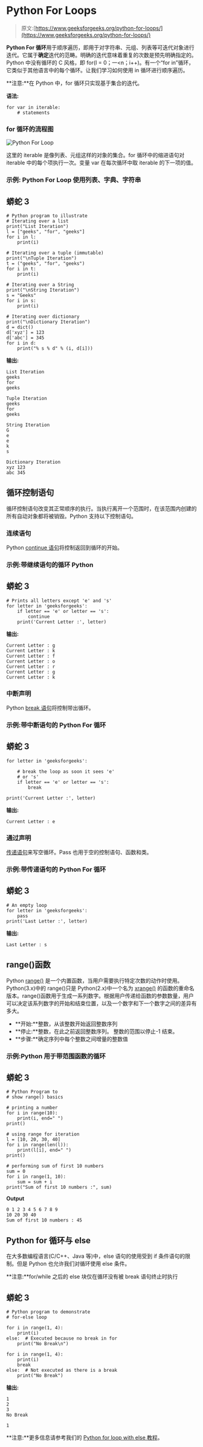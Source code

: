 # Python For Loops

> 原文:[https://www.geeksforgeeks.org/python-for-loops/](https://www.geeksforgeeks.org/python-for-loops/)

**Python For 循环**用于顺序遍历，即用于对字符串、元组、列表等可迭代对象进行迭代。它属于**确定**迭代的范畴。明确的迭代意味着重复的次数是预先明确指定的。Python 中没有循环的 C 风格，即 for(I = 0；一<n；i++)。有一个“for in”循环，它类似于其他语言中的每个循环。让我们学习如何使用 in 循环进行顺序遍历。

**注意:**在 Python 中，for 循环只实现基于集合的迭代。

**语法:**

```
for var in iterable:
    # statements
```

### for 循环的流程图

![Python For Loop](img/9c7ea1fc2bf043a6a52854863532635c.png)

这里的 iterable 是像列表、元组这样的对象的集合。for 循环中的缩进语句对 iterable 中的每个项执行一次。变量 var 在每次循环中取 iterable 的下一项的值。

### **示例:** Python For Loop 使用列表、字典、字符串

## 蟒蛇 3

```
# Python program to illustrate
# Iterating over a list
print("List Iteration")
l = ["geeks", "for", "geeks"]
for i in l:
    print(i)

# Iterating over a tuple (immutable)
print("\nTuple Iteration")
t = ("geeks", "for", "geeks")
for i in t:
    print(i)

# Iterating over a String
print("\nString Iteration")
s = "Geeks"
for i in s:
    print(i)

# Iterating over dictionary
print("\nDictionary Iteration")
d = dict()
d['xyz'] = 123
d['abc'] = 345
for i in d:
    print("% s % d" % (i, d[i]))
```

**输出:**

```
List Iteration
geeks
for
geeks

Tuple Iteration
geeks
for
geeks

String Iteration
G
e
e
k
s

Dictionary Iteration
xyz 123
abc 345
```

## 循环控制语句

循环控制语句改变其正常顺序的执行。当执行离开一个范围时，在该范围内创建的所有自动对象都将被销毁。Python 支持以下控制语句。

### 连续语句

Python [continue 语句](https://www.geeksforgeeks.org/python-continue-statement/)将控制返回到循环的开始。

### 示例:带继续语句的循环 Python

## 蟒蛇 3

```
# Prints all letters except 'e' and 's'
for letter in 'geeksforgeeks':
    if letter == 'e' or letter == 's':
        continue
    print('Current Letter :', letter)
```

**输出:**

```
Current Letter : g
Current Letter : k
Current Letter : f
Current Letter : o
Current Letter : r
Current Letter : g
Current Letter : k
```

### **中断声明**

Python [break 语句](https://www.geeksforgeeks.org/python-break-statement/)将控制带出循环。

### 示例:带中断语句的 Python For 循环

## 蟒蛇 3

```
for letter in 'geeksforgeeks':

    # break the loop as soon it sees 'e'
    # or 's'
    if letter == 'e' or letter == 's':
        break

print('Current Letter :', letter)
```

**输出:**

```
Current Letter : e
```

### **通过声明**

[传递语句](https://www.geeksforgeeks.org/python-pass-statement/)来写空循环。Pass 也用于空的控制语句、函数和类。

### 示例:带传递语句的 Python For 循环

## 蟒蛇 3

```
# An empty loop
for letter in 'geeksforgeeks':
    pass
print('Last Letter :', letter)
```

**输出:**

```
Last Letter : s 
```

## range()函数

Python [range()](https://www.geeksforgeeks.org/python-range-function/) 是一个内置函数，当用户需要执行特定次数的动作时使用。Python(3.x)中的 range()只是 Python(2.x)中一个名为 [xrange()](https://www.geeksforgeeks.org/range-vs-xrange-python/) 的函数的重命名版本。range()函数用于生成一系列数字。根据用户传递给函数的参数数量，用户可以决定该系列数字的开始和结束位置，以及一个数字和下一个数字之间的差异有多大。

*   **开始:**整数，从该整数开始返回整数序列
*   **停止:**整数，在此之前返回整数序列。
    整数的范围以停止-1 结束。
*   **步骤:**确定序列中每个整数之间增量的整数值

### 示例:Python 用于带范围函数的循环

## 蟒蛇 3

```
# Python Program to
# show range() basics

# printing a number
for i in range(10):
    print(i, end=" ")
print()

# using range for iteration
l = [10, 20, 30, 40]
for i in range(len(l)):
    print(l[i], end=" ")
print()

# performing sum of first 10 numbers
sum = 0
for i in range(1, 10):
    sum = sum + i
print("Sum of first 10 numbers :", sum)
```

**Output**

```
0 1 2 3 4 5 6 7 8 9 
10 20 30 40 
Sum of first 10 numbers : 45
```

## Python for 循环与 else

在大多数编程语言(C/C++、Java 等)中，else 语句的使用受到 if 条件语句的限制。但是 Python 也允许我们对循环使用 else 条件。

**注意:**for/while 之后的 else 块仅在循环没有被 break 语句终止时执行

## 蟒蛇 3

```
# Python program to demonstrate
# for-else loop

for i in range(1, 4):
    print(i)
else:  # Executed because no break in for
    print("No Break\n")

for i in range(1, 4):
    print(i)
    break
else:  # Not executed as there is a break
    print("No Break")
```

**输出:**

```
1
2
3
No Break

1
```

**注意:**更多信息请参考我们的 [Python for loop with else 教程](https://www.geeksforgeeks.org/using-else-conditional-statement-with-for-loop-in-python/)。